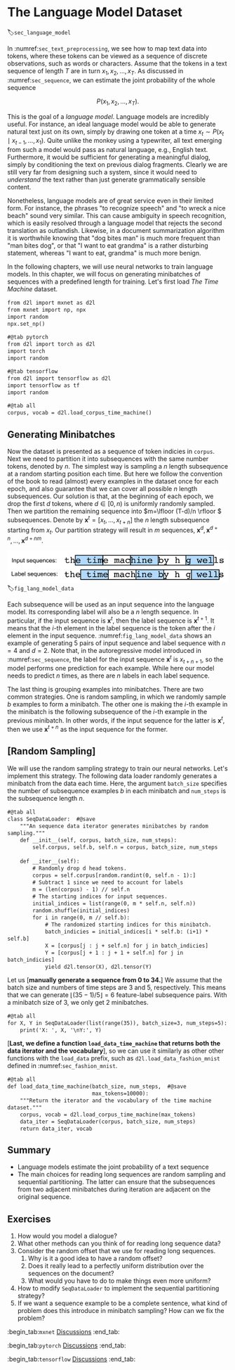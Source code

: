 # The Language Model Dataset
:label:`sec_language_model`

In :numref:`sec_text_preprocessing`, we see how to map text data into tokens, where these tokens can be viewed as a sequence of discrete observations, such as words or characters. Assume that the tokens in a text sequence of length $T$ are in turn $x_1, x_2, \ldots, x_T$. 
As discussed in :numref:`sec_sequence`, we can estimate the joint probability of the whole sequence 

$$P(x_1, x_2, \ldots, x_T).$$

This is the goal of a *language model*. Language models are incredibly useful. For instance, an ideal language model would be able to generate natural text just on its own, simply by drawing one token at a time $x_t \sim P(x_t \mid x_{t-1}, \ldots, x_1)$.
Quite unlike the monkey using a typewriter, all text emerging from such a model would pass as natural language, e.g., English text. Furthermore, it would be sufficient for generating a meaningful dialog, simply by conditioning the text on previous dialog fragments.
Clearly we are still very far from designing such a system, since it would need to *understand* the text rather than just generate grammatically sensible content.

Nonetheless, language models are of great service even in their limited form.
For instance, the phrases "to recognize speech" and "to wreck a nice beach" sound very similar.
This can cause ambiguity in speech recognition,
which is easily resolved through a language model that rejects the second translation as outlandish.
Likewise, in a document summarization algorithm
it is worthwhile knowing that "dog bites man" is much more frequent than "man bites dog", or that "I want to eat grandma" is a rather disturbing statement, whereas "I want to eat, grandma" is much more benign.

In the following chapters, we will use neural networks to train language models. In this chapter, we will focus on generating minibatches of sequences with a predefined length for training. Let's first load *The Time Machine* dataset.

```{.python .input}
from d2l import mxnet as d2l
from mxnet import np, npx
import random
npx.set_np()
```

```{.python .input  n=2}
#@tab pytorch
from d2l import torch as d2l
import torch
import random
```

```{.python .input}
#@tab tensorflow
from d2l import tensorflow as d2l
import tensorflow as tf
import random
```

```{.python .input  n=3}
#@tab all
corpus, vocab = d2l.load_corpus_time_machine()
```

## Generating Minibatches

Now the dataset is presented as a sequence of token indicies in `corpus`. Next we need to partition it into subsequences with the same number tokens, denoted by $n$. The simplest way is sampling a $n$ length subsequence at a random starting position each time. But here we follow the convention of the book to read (almost) every examples in the dataset once for each epoch, and also guarantee that we can cover all possible $n$ length subsequences. Our solution is that, at the beginning of each epoch, we drop the first $d$ tokens, where $d\in [0,n)$ is uniformly randomly sampled. Then we partition the remaining sequence into $m=\lfloor (T-d)/n \rfloor $ subsequences. Denote by $\mathbf x^t = [x_t, \ldots, x_{t+n}]$ the $n$ length subsequence starting from $x_t$. Our partition strategy will result in $m$ sequences, $\mathbf x^d, \mathbf x^{d+n}, \ldots, \mathbf x^{d+nm}.$  

![Generating 5 pairs of input sequence and label sequence with a sequence length of 4.](../img/lang-model-data.svg) 
:label:`fig_lang_model_data`

Each subsequence will be used as an input sequence  into the language model. Its corresponding label will also be a $n$ length sequence. In particular, if the input sequence is $\mathbf x^t$, then the label sequence is $\mathbf x^{t+1}$. It means that the $i$-th  element in the label sequence is the token after the $i$ element in the input sequence. :numref:`fig_lang_model_data` shows an example of generating 5 pairs of input sequence and label sequence with $n=4$ and $d=2$. Note that, in the autoregressive model introduced in :numref:`sec_sequence`, the label for the input sequence $\mathbf x^t$ is $x_{t+n+1}$, so the model performs one prediction for each example. While here our model needs to predict $n$ times, as there are $n$ labels in each label sequence. 

The last thing is grouping examples into minibatches.  There are two common strategies. One is random sampling, in which we randomly sample $b$ examples to form a minibatch. The other one is making the $i$-th example in the minibatch is the following subsequence of the $i$-th example in the previous minibatch. In other words, if the input sequence for the latter is $\mathbf x^t$, then we use $\mathbf x^{t+n}$ as the input sequence for the former. 


## [**Random Sampling**]

We will use the random sampling strategy to train our neural networks. Let's implement this strategy. 
The following data loader randomly generates a minibatch from the data each time.
Here, the argument `batch_size` specifies the number of subsequence examples $b$ in each minibatch
and `num_steps` is the subsequence length $n$. 

```{.python .input}
#@tab all
class SeqDataLoader:  #@save
    """An sequence data iterator generates minibatches by random sampling."""
    def __init__(self, corpus, batch_size, num_steps):
        self.corpus, self.b, self.n = corpus, batch_size, num_steps

    def __iter__(self):
        # Randomly drop d head tokens.
        corpus = self.corpus[random.randint(0, self.n - 1):]
        # Subtract 1 since we need to account for labels
        m = (len(corpus) - 1) // self.n
        # The starting indices for input sequences.
        initial_indices = list(range(0, m * self.n, self.n))
        random.shuffle(initial_indices)
        for i in range(0, m // self.b):
            # The randomized starting indices for this minibatch.
            batch_indicies = initial_indices[i * self.b: (i+1) * self.b]
            X = [corpus[j : j + self.n] for j in batch_indicies]
            Y = [corpus[j + 1 : j + 1 + self.n] for j in batch_indicies]
            yield d2l.tensor(X), d2l.tensor(Y)
```

Let us [**manually generate a sequence from 0 to 34.**]
We assume that
the batch size and numbers of time steps are 3 and 5,
respectively.
This means that we can generate $\lfloor (35 - 1) / 5 \rfloor= 6$ feature-label subsequence pairs. With a minibatch size of 3, we only get 2 minibatches.

```{.python .input}
#@tab all
for X, Y in SeqDataLoader(list(range(35)), batch_size=3, num_steps=5):
    print('X: ', X, '\nY:', Y)
```

[**Last, we define a function `load_data_time_machine` that returns both the data iterator and the vocabulary**], so we can use it similarly as other other functions with the `load_data` prefix, such as `d2l.load_data_fashion_mnist` defined in :numref:`sec_fashion_mnist`.

```{.python .input}
#@tab all
def load_data_time_machine(batch_size, num_steps,  #@save
                           max_tokens=10000):
    """Return the iterator and the vocabulary of the time machine dataset."""
    corpus, vocab = d2l.load_corpus_time_machine(max_tokens)
    data_iter = SeqDataLoader(corpus, batch_size, num_steps)
    return data_iter, vocab
```

## Summary

* Language models estimate the joint probability of a text sequence
* The main choices for reading long sequences are random sampling and sequential partitioning. The latter can ensure that the subsequences from two adjacent minibatches during iteration are adjacent on the original sequence.


## Exercises

1. How would you model a dialogue?
1. What other methods can you think of for reading long sequence data?
1. Consider the random offset that we use for reading long sequences.
    1. Why is it a good idea to have a random offset?
    1. Does it really lead to a perfectly uniform distribution over the sequences on the document?
    1. What would you have to do to make things even more uniform?
1. How to modify `SeqDataLoader` to implement the sequential partitioning strategy?    
1. If we want a sequence example to be a complete sentence, what kind of problem does this introduce in minibatch sampling? How can we fix the problem?

:begin_tab:`mxnet`
[Discussions](https://discuss.d2l.ai/t/117)
:end_tab:

:begin_tab:`pytorch`
[Discussions](https://discuss.d2l.ai/t/118)
:end_tab:

:begin_tab:`tensorflow`
[Discussions](https://discuss.d2l.ai/t/1049)
:end_tab:
